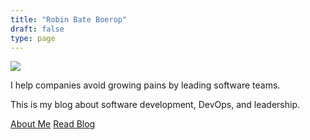 ```yaml
---
title: "Robin Bate Boerop"
draft: false
type: page
---
```


<div class="flex-ns justify-between">
<div class="w-50-ns">
<img class="br3" src="/images/robinbb-profile-photo-bw.jpeg">
</div>
<div class="w-50-ns ml3">
<p class="mt0"
>I help companies avoid growing pains by leading software teams.</p>
<p>This is my blog about software development, DevOps, and leadership.</p>
<div class="flex justify-around">
<a href="/about/" class="dim f3 button pv2 ph3 tc ba br3">About Me</a>
<a href="/blog/" class="dim f3 button pv2 ph3 tc ba br3">Read Blog</a>
</div>
</div>
</div>
